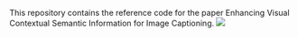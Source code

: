This repository contains the reference code for the paper Enhancing Visual Contextual Semantic Information for Image Captioning.
![](C:\Users\ls\PycharmProjects\DAFT\overview.jpg)
